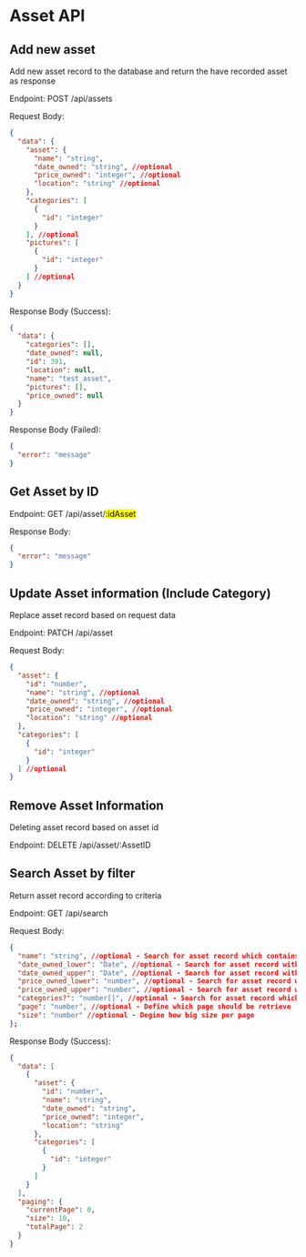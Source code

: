 # Asset API

## Add new asset

Add new asset record to the database and return the have recorded asset as response

Endpoint: POST /api/assets

Request Body:

```json
{
  "data": {
    "asset": {
      "name": "string",
      "date_owned": "string", //optional
      "price_owned": "integer", //optional
      "location": "string" //optional
    },
    "categories": [
      {
        "id": "integer"
      }
    ], //optional
    "pictures": [
      {
        "id": "integer"
      }
    ] //optional
  }
}
```

Response Body (Success):

```json
{
  "data": {
    "categories": [],
    "date_owned": null,
    "id": 391,
    "location": null,
    "name": "test_asset",
    "pictures": [],
    "price_owned": null
  }
}
```

Response Body (Failed):

```json
{
  "error": "message"
}
```

## Get Asset by ID

Endpoint: GET /api/asset/<mark>:idAsset</mark>

Response Body:

```json
{
  "error": "message"
}
```

## Update Asset information (Include Category)

Replace asset record based on request data

Endpoint: PATCH /api/asset

Request Body:

```json
{
  "asset": {
    "id": "number",
    "name": "string", //optional
    "date_owned": "string", //optional
    "price_owned": "integer", //optional
    "location": "string" //optional
  },
  "categories": [
    {
      "id": "integer"
    }
  ] //optional
}
```

## Remove Asset Information

Deleting asset record based on asset id

Endpoint: DELETE /api/asset/:AssetID

## Search Asset by filter

Return asset record according to criteria

Endpoint: GET /api/search

Request Body:

```json
{
  "name": "string", //optional - Search for asset record which contains given value in asset name
  "date_owned_lower": "Date", //optional - Search for asset record with date greater than equals given value
  "date_owned_upper": "Date", //optional - Search for asset record with date lower than equals given value
  "price_owned_lower": "number", //optional - Search for asset record with price greater than equals given value
  "price_owned_upper": "number", //optional - Search for asset record with price lower than equals given value
  "categories?": "number[]", //optional - Search for asset record which contains given categories id
  "page": "number", //optional - Define which page should be retrieve
  "size": "number" //optional - Degine how big size per page
};
```

Response Body (Success):

```json
{
  "data": [
    {
      "asset": {
        "id": "number",
        "name": "string",
        "date_owned": "string",
        "price_owned": "integer",
        "location": "string"
      },
      "categories": [
        {
          "id": "integer"
        }
      ]
    }
  ],
  "paging": {
    "currentPage": 0,
    "size": 10,
    "totalPage": 2
  }
}
```
